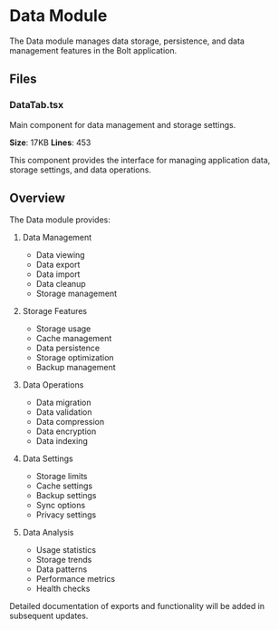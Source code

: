 # Data Module

The Data module manages data storage, persistence, and data management features in the Bolt application.

## Files

### DataTab.tsx

Main component for data management and storage settings.

**Size**: 17KB
**Lines**: 453

This component provides the interface for managing application data, storage settings, and data operations.

## Overview

The Data module provides:

1. Data Management

   - Data viewing
   - Data export
   - Data import
   - Data cleanup
   - Storage management

2. Storage Features

   - Storage usage
   - Cache management
   - Data persistence
   - Storage optimization
   - Backup management

3. Data Operations

   - Data migration
   - Data validation
   - Data compression
   - Data encryption
   - Data indexing

4. Data Settings

   - Storage limits
   - Cache settings
   - Backup settings
   - Sync options
   - Privacy settings

5. Data Analysis
   - Usage statistics
   - Storage trends
   - Data patterns
   - Performance metrics
   - Health checks

Detailed documentation of exports and functionality will be added in subsequent updates.
